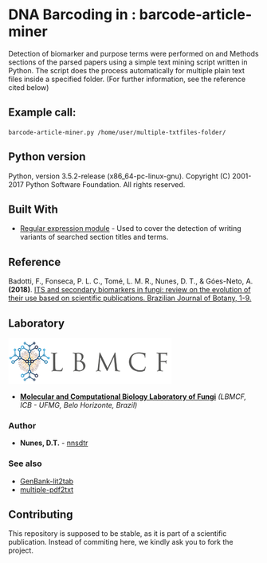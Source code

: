 # DNA Barcoding in : barcode-article-miner

Detection of biomarker and purpose terms were performed on  and Methods sections of the parsed papers using a simple text mining script written in Python. The script does the process automatically for multiple plain text files inside a specified folder. (For further information, see the reference cited below)

## Example call:
`barcode-article-miner.py /home/user/multiple-txtfiles-folder/`

## Python version

Python, version 3.5.2-release (x86_64-pc-linux-gnu). Copyright (C) 2001-2017 Python Software Foundation. All rights reserved.

## Built With

* [Regular expression module](https://docs.python.org/3.5/library/re.html) - Used to cover the detection of writing variants of searched section titles and terms.

## Reference

Badotti, F., Fonseca, P. L. C., Tomé, L. M. R., Nunes, D. T., & Góes-Neto, A. **(2018)**. [ITS and secondary biomarkers in fungi: review on the evolution of their use based on scientific publications. Brazilian Journal of Botany, 1-9.](https://link.springer.com/article/10.1007/s40415-018-0471-y)

## Laboratory
[logo]: https://github.com/nnsdtr/barcode-article-miner/blob/master/lbmcf-logo.png

![alt text][logo]
* [**Molecular and Computational Biology Laboratory of Fungi**](https://sites.icb.ufmg.br/lbmcf/) *(LBMCF, ICB - UFMG, Belo Horizonte, Brazil)*

### Author
* **Nunes, D.T.** - [nnsdtr](https://github.com/nnsdtr)

### See also
* [GenBank-lit2tab](https://github.com/nnsdtr/GenBank-lit2tab)
* [multiple-pdf2txt](https://github.com/nnsdtr/multiple-pdf2txt)

## Contributing
This repository is supposed to be stable, as it is part of a scientific publication. Instead of commiting here, we kindly ask you to fork the project.

